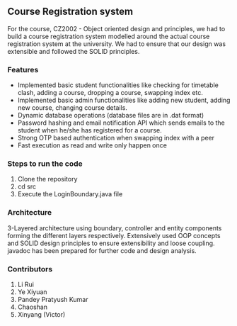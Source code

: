 ## Course Registration system

For the course, CZ2002 - Object oriented design and principles, we had to build a course registration system modelled around the actual course registration system 
at the university. We had to ensure that our design was extensible and followed the SOLID principles. 

### Features

* Implemented basic student functionalities like checking for timetable clash, adding a course, dropping a course, swapping index etc.
* Implemented basic admin functionalities like adding new student, adding new course, changing course details.
* Dynamic database operations (database files are in .dat format)
* Password hashing and email notification API which sends emails to the student when he/she has registered for a course.
* Strong OTP based authentication when swapping index with a peer
* Fast execution as read and write only happen once

### Steps to run the code
1. Clone the repository
2. cd src 
3. Execute the LoginBoundary.java file

### Architecture
3-Layered architecture using boundary, controller and entity components forming the different layers respectively. Extensively used OOP concepts and 
SOLID design principles to ensure extensibility and loose coupling. javadoc has been prepared for further code and design analysis. 

### Contributors
1. Li Rui
2. Ye Xiyuan
3. Pandey Pratyush Kumar
4. Chaoshan
5. Xinyang (Victor)



